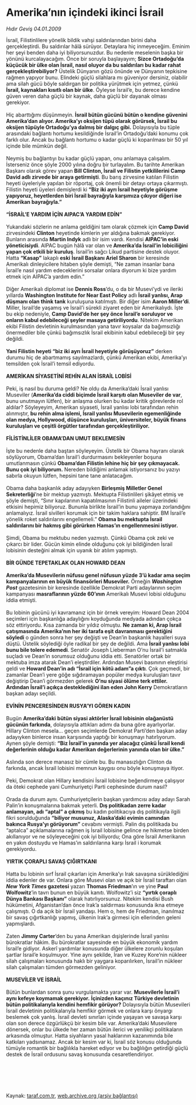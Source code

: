# Amerika’nın içindeki ikinci İsrail

*Hıdır Geviş 04.01.2009*

<div class="taraf_structure_2col_1zq">
<div class="margen_n">



 <p>İsrail, Filistinlilere yönelik bildik vahşi saldırılarından birini daha gerçekleştirdi. Bu saldırılar hâlâ sürüyor. Detaylara hiç inmeyeceğim. Eminim her şeyi benden daha iyi biliyorsunuzdur. Bu nedenle meselenin başka bir yönünü kurcalayacağım. Önce bir soruyla başlayayım; <b>Sizce Ortadoğu’da küçücük bir ülke olan İsrail, nasıl oluyor da bu saldırıları bu kadar rahat gerçekleştirebiliyor?</b> Üstelik Dünyanın gözü önünde ve Dünyanın tepkisine rağmen yapıyor bunu. Elindeki güçlü silahlara mı güveniyor dersiniz, olabilir ama silah gücü böyle saldırgan bir politika yürütmek için yetmez, çünkü <b>İsrail, kaynakları kısıtlı olan bir ülke</b>. Öyleyse İsrail’e, bu derece kendine güven veren daha güçlü bir kaynak, daha güçlü bir dayanak olması gerekiyor. <br/><br/>Hiç abarttığımı düşünmeyin. <b>İsrail bütün gücünü bütün o kendine güvenini Amerika’dan alıyor. Amerika’yı oksijen tüpü olarak görürsek, İsrail bu oksijen tüpüyle Ortadoğu’ya dalmış bir dalgıç gibi.</b> Dolayısıyla bu tüple arasındaki bağlantı hortumu kesildiğinde İsrail’in Ortadoğu’daki konumu çok farklı olur. Ancak bu bağlantı hortumu o kadar güçlü ki koparılması bir 50 yıl içinde bile mümkün değil. <br/><br/>Neymiş bu bağlantıyı bu kadar güçlü yapan, onu anlamaya çalışalım. İsterseniz önce şöyle 2000 yılına doğru bir turlayalım. Bu tarihte Amerikan Başkanı olarak görev yapan <b>Bill Clinton, İsrail ve Filistin yetkililerini Camp David adlı zirvede bir araya getirmişti</b>. Bu barış zirvesine katılan Filistin heyeti üyeleriyle yapılan bir röportaj, çok önemli bir detayı ortaya çıkarmıştı. Filistin heyeti üyeleri demişlerdi ki <b>“Biz iki ayrı İsrail heyetiyle görüşme yapıyoruz, heyetlerden biri İsrail bayrağıyla karşımıza çıkıyor diğeri ise Amerikan bayrağıyla.” <br/><br/>“İSRAİL’E YARDIM İÇİN AIPAC’A YARDIM EDİN”</b> <br/><br/>Yukarıdaki sözlerin ne anlama geldiğini tam olarak çözmek için <b>Camp David</b> zirvesindeki <b>Clinton</b> heyetinde kimlerin yer aldığına bakmak gerekiyor. Bunların arasında <b>Martin Indyk</b> adlı bir isim vardı. Kendisi <b>AIPAC’in eski yöneticisiydi</b>. AIPAC bugün hâlâ var olan ve<b> Amerika’da İsrail’in lobiciliğini yapan çok etkili bir kuruluş</b>. İsrail’in sağcı Likud partisine destek oluyor. Hatta <b>“Kasap”</b> lakaplı <b>eski</b> <b>İsrail Başkanı Ariel Sharon</b> bir keresinde Amerikalı dinleyicilere hitaben şöyle demişti, “Ne zaman insanlar bana İsrail’e nasıl yardım edeceklerini sorsalar onlara diyorum ki bize yardım etmek için AIPAC’a yardım edin.” <br/><br/>Diğer Amerikalı diplomat ise <b>Dennis Ross</b>’du, o da bir Musevi’ydi ve ileriki yıllarda <b>Washington Institute for Near East Policy</b> adlı <b>İsrail yanlısı, Arap düşmanı olan think tank</b> kuruluşuna katılmıştı. Bir diğer isim <b>Aaron Miller’di</b>. Miller, İsrail’de yaşamış ve İsrail’i sürekli ziyaret eden bir Amerikalıydı. İşte bu ekip nedeniyle, <b>Camp David’de her şey önce İsrail’e soruluyor ve onların kabul edebileceği şeyler masaya getiriliyordu</b>. Nitekim Amerikan ekibi Filistin devletinin kurulmasından yana tavır koysalar da bağımsızlığı önermediler bile çünkü bağımsızlık İsrail ekibinin kabul edebileceği bir şey değildi. <b><br/><br/>Yani Filistin heyeti “biz iki ayrı İsrail heyetiyle görüşüyoruz”</b> derken durumu hiç de abartmamış sayılmazlardı, çünkü Amerikan ekibi, Amerika’yı temsilden çok İsrail’i temsil ediyordu.<b> <br/><br/>AMERİKAN SİYASETİNİ REHİN ALAN İSRAİL LOBİSİ</b> <br/><br/>Peki, iş nasıl bu duruma geldi? Ne oldu da Amerika’daki İsrail yanlısı Museviler (<b>Amerika’da ciddi biçimde İsrail karşıtı olan Museviler de var</b>, bunu unutmayın lütfen), bir anlaşma olurken bu kadar kritik görevlerde rol aldılar? Söyleyeyim, Amerikan siyaseti, İsrail yanlısı lobi tarafından rehin alınmıştır, <b>bu rehin alma işlemi, İsrail yanlısı Musevilerin egemenliğinde olan medya, Hollywood, düşünce kuruluşları, üniversiteler, büyük finans kuruluşları ve çeşitli örgütler tarafından gerçekleştiriliyor.</b><b> <br/><br/>FİLİSTİNLİLER OBAMA’DAN UMUT BEKLEMESİN</b> <br/><br/>İşte bu nedenle daha baştan söyleyeyim. Üstelik bir Obama hayranı olarak söylüyorum, Obama’dan İsrail’i durdurmasını bekleyenler boşuna umutlanmasın çünkü <b>Obama’dan Filistin lehine hiç bir şey çıkmayacak. Bunu çok iyi biliyorum.</b> Nereden bildiğimi anlamak istiyorsanız bu yazıyı sabırla okuyun lütfen, hepsini tane tane anlatacağım. <br/><br/>Obama daha başkanlık aday adayıyken <b>Birleşmiş Milletler Genel Sekreterliği</b>’ne bir mektup yazmıştı. Mektupta Filistinlileri şikâyet etmiş ve şöyle demişti, “Sınır kapılarının kapatılmasının Filistinli aileler üzerindeki etkisini hepimiz biliyoruz. Bununla birlikte İsrail’in bunu yapmaya zorlandığını anlamalıyız. İsrail sivilleri korumak için bir takim haklara sahiptir. BM İsrail’e yönelik roket saldırılarını engellemeli.” <b>Obama bu mektupta İsrail saldırılarını bir hakmış gibi görürken Hamas’ın engellenmesini istiyor.</b> <br/><br/>Şimdi, Obama bu mektubu neden yazmıştı. Çünkü Obama çok zeki ve çıkarcı bir lider. Gücün kimin elinde olduğunu çok iyi bildiğinden İsrail lobisinin desteğini almak için uyanık bir atılım yapmıştı. <b><br/><br/>BİR GÜNDE TEPETAKLAK OLAN HOWARD DEAN</b><b> <br/><br/>Amerika’da Musevilerin nüfusu genel nüfusun yüzde 3’ü kadar ama seçim kampanyalarının en büyük finansörleri Museviler.</b> Örneğin <b><i>Washington Post</i></b> gazetesinin bir keresinde özellikle Demokrat Parti adaylarının seçim kampanyası <b>masraflarının yüzde 60’ının</b> Amerikalı Musevi lobisi olduğunu iddia etmişti. <br/><br/>Bu lobinin gücünü iyi kavramanız için bir örnek vereyim: Howard Dean 2004 seçimleri için başkanlığa adaylığını koyduğunda medyada adından çokça söz ettiriyordu. Kısa zamanda bir yıldız olmuştu. <b>Ne zaman ki, Arap İsrail çatışmasında Amerika’nın her iki tarafa eşit davranması gerektiğini söyledi</b> o günden sonra her şey değişti ve Dean’in başkanlık hayalleri suya düştü. Üstelik söylediği öyle radikal bir şey de değildi. Ama <b>İsrail yanlısı lobi bunu bile tolere edemedi</b>. Senatör Joseph Lieberman O’nu İsrail’i satmakla suçladı ve Dean’in sorumsuz olduğunu iddia etti. Senatörler ortak bir mektuba imza atarak Dean’i eleştirdiler. Ardından Musevi basınının eleştirisi geldi ve <b>Howard Dean’in adı “İsrail için kötü adam”a çıktı</b>. Çok geçmedi, bir zamanlar Dean’i yere göğe sığdıramayan popüler medya kuruluşları tavır değiştirip Dean’i görmezden gelerek <b>O’nu siyasi ölüme terk ettiler. Ardından İsrail’i açıkça desteklediğini ilan eden John Kerry</b> Demokratların başkan adayı seçildi.<b> <br/><br/>EVİNİN PENCERESİNDEN RUSYA’YI GÖREN KADIN</b> <br/><br/>Bugün <b>Amerika’daki</b> <b>bütün siyasi aktörler İsrail lobisinin olağanüstü gücünün farkında</b>, dolayısıyla attıkları adımı da buna göre ayarlıyorlar. Hillary Clinton mesela... geçen seçimlerde Demokrat Parti’den başkan aday adayıyken binlerce insan karşısında yaptığı bir konuşmayı hatırlıyorum. Aynen şöyle demişti: <b>“Biz İsrail’in yanında yer alacağız çünkü İsrail kendi değerlerinin olduğu kadar Amerikan değerlerinin yanında olan bir ülke.”</b> <br/><br/>Aslında son derece manasız bir cümle bu. Bu manasızlığın Clinton da farkında, ancak İsrail lobisini memnun kaygısı onu böyle konuşmaya itiyor. <br/><br/>Peki, Demokrat olan Hillary kendisini İsrail lobisine beğendirmeye çalışıyor da öteki cephede yani Cumhuriyetçi Parti cephesinde durum nasıl? <br/><br/>Orada da durum aynı. Cumhuriyetçilerin başkan yardımcısı aday adayı Sarah Palin’in konuşmalarına bakmak yeterli. <b>Dış politikadan zerre kadar anlamayan, adı “aptal” a çıkmış</b> bu kadın politikacıya dış politikayla ilgili fikri sorulduğunda <b>“biliyor musunuz, Alaska’daki evimin camından bakınca Rusya'yı görüyorum”</b> cevabını vermişti. Palin dış politikada bu “aptalca” açıklamalarına rağmen iş İsrail lobisine gelince ne hikmetse birden akıllanıyor ve ne söyleyeceğini çok iyi biliyordu; Ona göre İsrail Amerikanın en yakın dostuydu ve Hamas’ın saldırılarına karşı İsrail i korumak gerekiyordu.<b> <br/><br/>YIRTIK ÇORAPLI SAVAŞ ÇIĞIRTKANI</b> <br/><br/>Hatta bu lobinin sırf İsrail çıkarları için Amerika’yı Irak savaşına sürüklediğini iddia edenler de var. Onlara göre Musevi olan ve açık bir İsrail taraftarı olan <b><i>New York Times</i> gazetesi</b> yazarı <b>Thomas Friedman</b>’ın ve yine <b>Paul Wolfowitz</b>’in tavrı bunun en büyük kanıtı. Wolfowitz’i siz <b>“yırtık çoraplı Dünya Bankası Başkanı”</b> olarak hatırlıyorsunuz. Nitekim kendisi Bush hükümetini, Afganistan’dan önce Irak’a saldırması konusunda ikna etmeye çalışmıştı. O da açık bir İsrail yandaşı. Hem o, hem de Friedman, inanılmaz bir savaş çığırtkanlığı yapmış, ülkenin Irak’a girmesi için ellerinden geleni yapmışlardı. <br/><br/>Zaten <b>Jimmy Carter</b>’den bu yana Amerikan dışişlerinde İsrail yanlısı bürokratlar hâkim. Bu bürokratlar sayesinde en büyük ekonomik yardım İsrail’e gidiyor. Askerî yardımlar konusunda diğer ülkelere zorunlu koşulan şartlar İsrail’e koşulmuyor. Yine aynı şekilde, İran ve Kuzey Kore’nin nükleer silah çalışmaları konusunda haklı bir yaygara koparılırken, İsrail’in nükleer silah çalışmaları tümden görmezden geliniyor. <b><br/><br/>MUSEVİLER VE İSRAİL</b> <br/><br/>Bütün bunlardan sonra şunu vurgulamakta yarar var. <b>Musevilerle İsrail’i aynı kefeye koymamak gerekiyor.</b> <b>İçinizden kaçınız Türkiye devletinin bütün politikalarıyla kendini hemfikir görüyor?</b> Dolayısıyla bütün Musevileri İsrail devletinin politikalarıyla hemfikir görmek ve onlara karşı önyargı beslemek çok yanlış. İsrail devleti sınırları içinde yaşayan ve savaşa karşı olan son derece özgürlükçü bir kesim bile var. Amerika’daki Musevilere dönersek, onlar bu ülkede her zaman bütün ilerici ve yenilikçi politikaların arkasında olmuştur. Hatta siyahların yasal haklarının kazanımında bile katkıları yadsınamaz. Ancak bir kesim var ki, İsrail söz konusu olduğunda tümüyle romantik bir bağlılıkla hareket ediyor ve bu bağlılığın getirdiği güçlü destek de İsrail ordusunu savaş konusunda cesaretlendiriyor.</p>
<br/>
<br/>
<br/>



<br/>


<div id="taraf_not">
</div>

</div>


</div>

Kaynak: [taraf.com.tr](http://www.taraf.com.tr:80/makale/3401.htm), [web.archive.org (arşiv bağlantısı)](http://web.archive.org/web/20090610050209/http://www.taraf.com.tr:80/makale/3401.htm)
